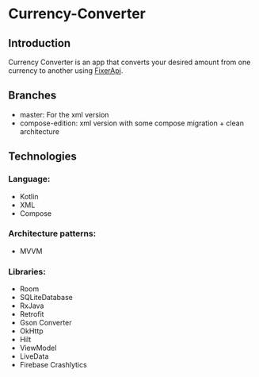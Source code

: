 # Currency-Converter


Introduction
------------
Currency Converter is an app that converts your desired amount from one currency to another using [FixerApi](https://apilayer.com/marketplace/fixer-api).

Branches
--------
- master: For the xml version
- compose-edition: xml version with some compose migration + clean architecture

Technologies
------------
### Language:
- Kotlin
- XML
- Compose
### Architecture patterns:
- MVVM
### Libraries:
- Room
- SQLiteDatabase
- RxJava
- Retrofit
- Gson Converter
- OkHttp
- Hilt
- ViewModel
- LiveData
- Firebase Crashlytics
